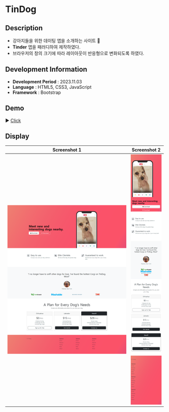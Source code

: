 # TinDog

## Description

- 강아지들을 위한 데이팅 앱을 소개하는 사이트 🐶
- **Tinder** 앱을 패러디하여 제작하였다.
- 브라우저의 창의 크기에 따라 레이아웃이 반응형으로 변화되도록 하였다.

## Development Information

- **Development Period** : 2023.11.03
- **Language** : HTML5, CSS3, JavaScript
- **Framework** : Bootstrap

## Demo

▶️ [Click](https://starrykss.github.io/Experiments/TinDog/index.html)

## Display

|              Screenshot 1              |              Screenshot 2              |
| :------------------------------------: | :------------------------------------: |
| ![Web Page Screenshot 1](picture1.png) | ![Web Page Screenshot 2](picture2.png) |

